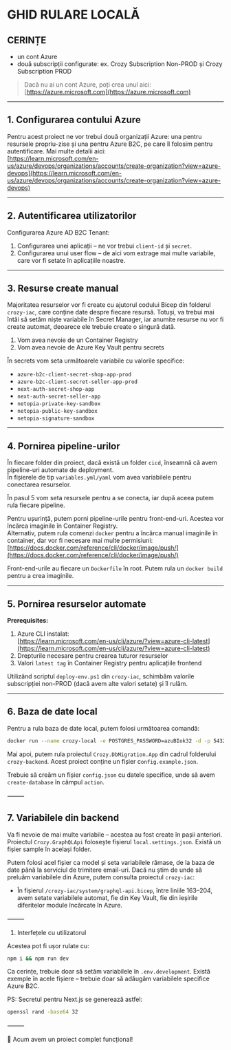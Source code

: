 # GHID RULARE LOCALĂ

## CERINȚE

- un cont Azure  
- două subscripții configurate: ex. Crozy Subscription Non-PROD și Crozy Subscription PROD

> Dacă nu ai un cont Azure, poți crea unul aici: [https://azure.microsoft.com](https://azure.microsoft.com)

---

## 1. Configurarea contului Azure

Pentru acest proiect ne vor trebui două organizații Azure: una pentru resursele propriu-zise și una pentru Azure B2C, pe care îl folosim pentru autentificare. Mai multe detalii aici:  
[https://learn.microsoft.com/en-us/azure/devops/organizations/accounts/create-organization?view=azure-devops](https://learn.microsoft.com/en-us/azure/devops/organizations/accounts/create-organization?view=azure-devops)

---

## 2. Autentificarea utilizatorilor

Configurarea Azure AD B2C Tenant:
1. Configurarea unei aplicații – ne vor trebui `client-id` și `secret`.
2. Configurarea unui user flow – de aici vom extrage mai multe variabile, care vor fi setate în aplicațiile noastre.

---

## 3. Resurse create manual

Majoritatea resurselor vor fi create cu ajutorul codului Bicep din folderul `crozy-iac`, care conține date despre fiecare resursă. Totuși, va trebui mai întâi să setăm niște variabile în Secret Manager, iar anumite resurse nu vor fi create automat, deoarece ele trebuie create o singură dată.

1. Vom avea nevoie de un Container Registry  
2. Vom avea nevoie de Azure Key Vault pentru secrets

În secrets vom seta următoarele variabile cu valorile specifice:

- `azure-b2c-client-secret-shop-app-prod`  
- `azure-b2c-client-secret-seller-app-prod`  
- `next-auth-secret-shop-app`  
- `next-auth-secret-seller-app`  
- `netopia-private-key-sandbox`  
- `netopia-public-key-sandbox`  
- `netopia-signature-sandbox`

---

## 4. Pornirea pipeline-urilor

În fiecare folder din proiect, dacă există un folder `cicd`, înseamnă că avem pipeline-uri automate de deployment.  
În fișierele de tip `variables.yml/yaml` vom avea variabilele pentru conectarea resurselor.  

În pasul 5 vom seta resursele pentru a se conecta, iar după aceea putem rula fiecare pipeline.

Pentru ușurință, putem porni pipeline-urile pentru front-end-uri. Acestea vor încărca imaginile în Container Registry.  
Alternativ, putem rula comenzi `docker` pentru a încărca manual imaginile în container, dar vor fi necesare mai multe permisiuni:  
[https://docs.docker.com/reference/cli/docker/image/push/](https://docs.docker.com/reference/cli/docker/image/push/)

Front-end-urile au fiecare un `Dockerfile` în root. Putem rula un `docker build` pentru a crea imaginile.

---

## 5. Pornirea resurselor automate

**Prerequisites:**

1. Azure CLI instalat:  
   [https://learn.microsoft.com/en-us/cli/azure/?view=azure-cli-latest](https://learn.microsoft.com/en-us/cli/azure/?view=azure-cli-latest)
2. Drepturile necesare pentru crearea tuturor resurselor  
3. Valori `latest tag` în Container Registry pentru aplicațiile frontend

Utilizând scriptul `deploy-env.ps1` din `crozy-iac`, schimbăm valorile subscripției non-PROD (dacă avem alte valori setate) și îl rulăm.

---

## 6. Baza de date local

Pentru a rula baza de date local, putem folosi următoarea comandă:

```bash
docker run --name crozy-local -e POSTGRES_PASSWORD=azuBIok32 -d -p 5432:5432 postgres
```

Mai apoi, putem rula proiectul `Crozy.DbMigration.App` din cadrul folderului `crozy-backend`. Acest proiect conține un fișier c`onfig.example.json`.

Trebuie să creăm un fișier `config.json` cu datele specifice, unde să avem `create-database` în câmpul `action`.

⸻

## 7. Variabilele din backend

Va fi nevoie de mai multe variabile – acestea au fost create în pașii anteriori.
Proiectul `Crozy.GraphQLApi` folosește fișierul `local.settings.json`. Există un fișier sample în același folder.

Putem folosi acel fișier ca model și seta variabilele rămase, de la baza de date până la serviciul de trimitere email-uri.
Dacă nu știm de unde să preluăm variabilele din Azure, putem consulta proiectul `crozy-iac`:

- În fișierul `/crozy-iac/system/graphql-api.bicep`, între liniile 163–204, avem setate variabilele automat, fie din Key Vault, fie din ieșirile diferitelor module încărcate în Azure.

⸻

1. Interfețele cu utilizatorul

Acestea pot fi ușor rulate cu:
```bash
npm i && npm run dev
```

Ca cerințe, trebuie doar să setăm variabilele în `.env.development`.
Există exemple în acele fișiere – trebuie doar să adăugăm variabilele specifice Azure B2C.

PS: Secretul pentru Next.js se generează astfel:
```bash
openssl rand -base64 32
```

⸻

🎉 Acum avem un proiect complet funcțional!